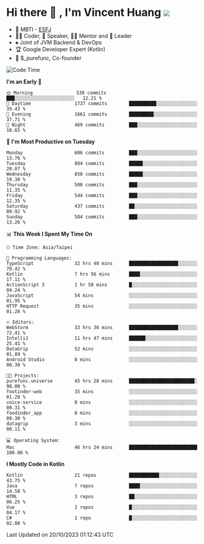# Hi there 👋 , I'm Vincent Huang ![](https://komarev.com/ghpvc/?username=Jian-Min-Huang)
- 👀 MBTI - [ESFJ](https://www.16personalities.com/esfj-personality)
- 👨‍💻 Coder, 🎤 Speaker, 👨‍🏫 Mentor and 🚀 Leader
- ♠️ Joint of JVM Backend & DevOps
- 🏆 Google Developer Expert (Kotlin)
- 💼 $_purefunc, Co-founder

<!--START_SECTION:waka-->
![Code Time](http://img.shields.io/badge/Code%20Time-2%2C728%20hrs%2050%20mins-blue)

**I'm an Early 🐤** 

```text
🌞 Morning                538 commits         ███░░░░░░░░░░░░░░░░░░░░░░   12.21 % 
🌆 Daytime                1737 commits        ██████████░░░░░░░░░░░░░░░   39.43 % 
🌃 Evening                1661 commits        █████████░░░░░░░░░░░░░░░░   37.71 % 
🌙 Night                  469 commits         ███░░░░░░░░░░░░░░░░░░░░░░   10.65 % 
```
📅 **I'm Most Productive on Tuesday** 

```text
Monday                   606 commits         ███░░░░░░░░░░░░░░░░░░░░░░   13.76 % 
Tuesday                  884 commits         █████░░░░░░░░░░░░░░░░░░░░   20.07 % 
Wednesday                850 commits         █████░░░░░░░░░░░░░░░░░░░░   19.30 % 
Thursday                 500 commits         ███░░░░░░░░░░░░░░░░░░░░░░   11.35 % 
Friday                   544 commits         ███░░░░░░░░░░░░░░░░░░░░░░   12.35 % 
Saturday                 437 commits         ██░░░░░░░░░░░░░░░░░░░░░░░   09.92 % 
Sunday                   584 commits         ███░░░░░░░░░░░░░░░░░░░░░░   13.26 % 
```


📊 **This Week I Spent My Time On** 

```text
🕑︎ Time Zone: Asia/Taipei

💬 Programming Languages: 
TypeScript               32 hrs 40 mins      ██████████████████░░░░░░░   70.42 % 
Kotlin                   7 hrs 56 mins       ████░░░░░░░░░░░░░░░░░░░░░   17.11 % 
ActionScript 3           1 hr 58 mins        █░░░░░░░░░░░░░░░░░░░░░░░░   04.24 % 
JavaScript               54 mins             ░░░░░░░░░░░░░░░░░░░░░░░░░   01.95 % 
HTTP Request             35 mins             ░░░░░░░░░░░░░░░░░░░░░░░░░   01.28 % 

🔥 Editors: 
WebStorm                 33 hrs 36 mins      ██████████████████░░░░░░░   72.41 % 
IntelliJ                 11 hrs 47 mins      ██████░░░░░░░░░░░░░░░░░░░   25.41 % 
DataGrip                 52 mins             ░░░░░░░░░░░░░░░░░░░░░░░░░   01.89 % 
Android Studio           8 mins              ░░░░░░░░░░░░░░░░░░░░░░░░░   00.30 % 

🐱‍💻 Projects: 
purefunc.universe        45 hrs 28 mins      ████████████████████████░   98.00 % 
footinder-web            35 mins             ░░░░░░░░░░░░░░░░░░░░░░░░░   01.28 % 
voice-service            8 mins              ░░░░░░░░░░░░░░░░░░░░░░░░░   00.31 % 
foodinder_app            8 mins              ░░░░░░░░░░░░░░░░░░░░░░░░░   00.30 % 
datagrip                 3 mins              ░░░░░░░░░░░░░░░░░░░░░░░░░   00.11 % 

💻 Operating System: 
Mac                      46 hrs 24 mins      █████████████████████████   100.00 % 
```

**I Mostly Code in Kotlin** 

```text
Kotlin                   21 repos            ███████████░░░░░░░░░░░░░░   43.75 % 
Java                     7 repos             ████░░░░░░░░░░░░░░░░░░░░░   14.58 % 
HTML                     3 repos             ██░░░░░░░░░░░░░░░░░░░░░░░   06.25 % 
Vue                      2 repos             █░░░░░░░░░░░░░░░░░░░░░░░░   04.17 % 
C#                       1 repo              █░░░░░░░░░░░░░░░░░░░░░░░░   02.08 % 
```




 Last Updated on 20/10/2023 01:12:43 UTC
<!--END_SECTION:waka-->
